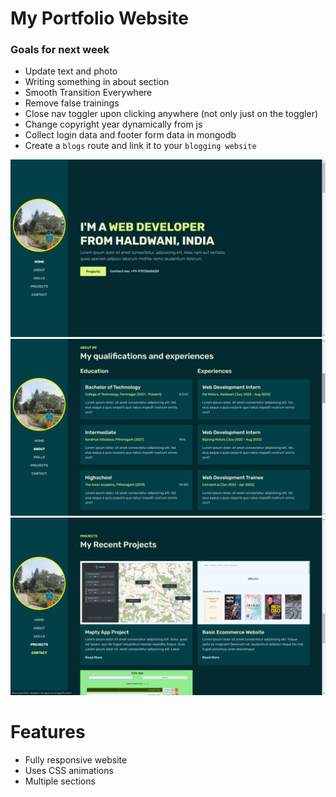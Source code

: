 # My Portfolio Website

### Goals for next week

- Update text and photo
- Writing something in about section
- Smooth Transition Everywhere
- Remove false trainings
- Close nav toggler upon clicking anywhere (not only just on the toggler)
- Change copyright year dynamically from js
- Collect login data and footer form data in mongodb
- Create a `blogs` route and link it to your `blogging website`

<img src = "./images/project/1.png">
<img src = "./images/project/2.png">
<img src = "./images/project/3.png">

# Features

- Fully responsive website
- Uses CSS animations
- Multiple sections
